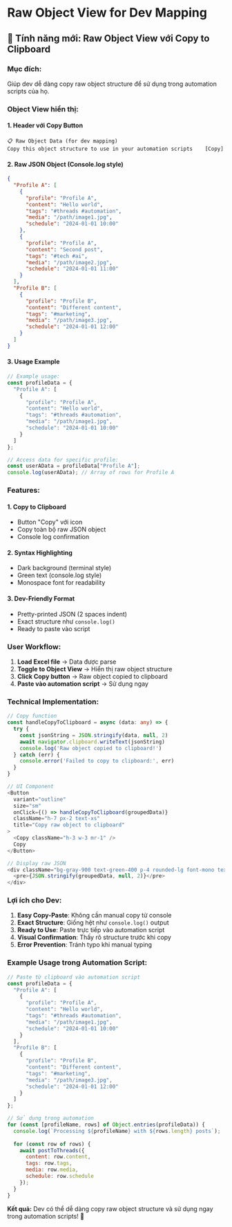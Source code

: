 # Raw Object View for Dev Mapping

## 🎯 **Tính năng mới: Raw Object View với Copy to Clipboard**

### **Mục đích:**
Giúp dev dễ dàng copy raw object structure để sử dụng trong automation scripts của họ.

### **Object View hiển thị:**

#### **1. Header với Copy Button**
```
📋 Raw Object Data (for dev mapping)
Copy this object structure to use in your automation scripts    [Copy]
```

#### **2. Raw JSON Object (Console.log style)**
```json
{
  "Profile A": [
    {
      "profile": "Profile A",
      "content": "Hello world",
      "tags": "#threads #automation",
      "media": "/path/image1.jpg",
      "schedule": "2024-01-01 10:00"
    },
    {
      "profile": "Profile A", 
      "content": "Second post",
      "tags": "#tech #ai",
      "media": "/path/image2.jpg",
      "schedule": "2024-01-01 11:00"
    }
  ],
  "Profile B": [
    {
      "profile": "Profile B",
      "content": "Different content", 
      "tags": "#marketing",
      "media": "/path/image3.jpg",
      "schedule": "2024-01-01 12:00"
    }
  ]
}
```

#### **3. Usage Example**
```javascript
// Example usage:
const profileData = {
  "Profile A": [
    {
      "profile": "Profile A",
      "content": "Hello world",
      "tags": "#threads #automation", 
      "media": "/path/image1.jpg",
      "schedule": "2024-01-01 10:00"
    }
  ]
};

// Access data for specific profile:
const userAData = profileData["Profile A"];
console.log(userAData); // Array of rows for Profile A
```

### **Features:**

#### **1. Copy to Clipboard**
- Button "Copy" với icon
- Copy toàn bộ raw JSON object
- Console log confirmation

#### **2. Syntax Highlighting**
- Dark background (terminal style)
- Green text (console.log style)
- Monospace font for readability

#### **3. Dev-Friendly Format**
- Pretty-printed JSON (2 spaces indent)
- Exact structure như `console.log()`
- Ready to paste vào script

### **User Workflow:**

1. **Load Excel file** → Data được parse
2. **Toggle to Object View** → Hiển thị raw object structure
3. **Click Copy button** → Raw object copied to clipboard
4. **Paste vào automation script** → Sử dụng ngay

### **Technical Implementation:**

```typescript
// Copy function
const handleCopyToClipboard = async (data: any) => {
  try {
    const jsonString = JSON.stringify(data, null, 2)
    await navigator.clipboard.writeText(jsonString)
    console.log('Raw object copied to clipboard!')
  } catch (err) {
    console.error('Failed to copy to clipboard:', err)
  }
}

// UI Component
<Button
  variant="outline"
  size="sm"
  onClick={() => handleCopyToClipboard(groupedData)}
  className="h-7 px-2 text-xs"
  title="Copy raw object to clipboard"
>
  <Copy className="h-3 w-3 mr-1" />
  Copy
</Button>

// Display raw JSON
<div className="bg-gray-900 text-green-400 p-4 rounded-lg font-mono text-xs overflow-auto">
  <pre>{JSON.stringify(groupedData, null, 2)}</pre>
</div>
```

### **Lợi ích cho Dev:**

1. **Easy Copy-Paste**: Không cần manual copy từ console
2. **Exact Structure**: Giống hệt như `console.log()` output
3. **Ready to Use**: Paste trực tiếp vào automation script
4. **Visual Confirmation**: Thấy rõ structure trước khi copy
5. **Error Prevention**: Tránh typo khi manual typing

### **Example Usage trong Automation Script:**

```javascript
// Paste từ clipboard vào automation script
const profileData = {
  "Profile A": [
    {
      "profile": "Profile A",
      "content": "Hello world",
      "tags": "#threads #automation",
      "media": "/path/image1.jpg", 
      "schedule": "2024-01-01 10:00"
    }
  ],
  "Profile B": [
    {
      "profile": "Profile B",
      "content": "Different content",
      "tags": "#marketing", 
      "media": "/path/image3.jpg",
      "schedule": "2024-01-01 12:00"
    }
  ]
};

// Sử dụng trong automation
for (const [profileName, rows] of Object.entries(profileData)) {
  console.log(`Processing ${profileName} with ${rows.length} posts`);
  
  for (const row of rows) {
    await postToThreads({
      content: row.content,
      tags: row.tags,
      media: row.media,
      schedule: row.schedule
    });
  }
}
```

**Kết quả:** Dev có thể dễ dàng copy raw object structure và sử dụng ngay trong automation scripts! 🚀
